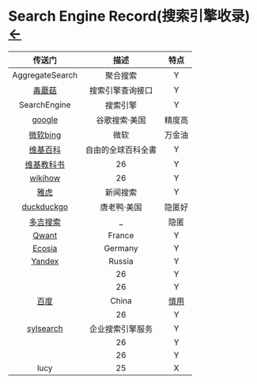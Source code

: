 # Search Engine Record(搜索引擎收录)  [←](index.md)

| 传送门 | 描述 | 特点 |
|:---:|:---:|:---:|
| AggregateSearch | 聚合搜索 | Y |
| [毒蘑菇](https://search.dumogu.top/) | 搜索引擎查询接口 | Y |
| SearchEngine | 搜索引擎 | Y |
| [google](https://www.google.com) | 谷歌搜索·美国 | 精度高 |
| [微软bing](https://cn.bing.com) | 微软 | 万金油 |
| [维基百科](https://www.wikipedia.org/) | 自由的全球百科全書 | Y |
| [维基教科书](https://www.wikibooks.org/) | 26 | Y |
| [wikihow](https://zh.wikihow.com/%E9%A6%96%E9%A1%B5) | 26 | Y |
| [雅虎](https://www.yahoo.com/) | 新闻搜索 | Y |
| [duckduckgo](https://duckduckgo.com) | 唐老鸭·美国 | 隐匿好 |
| [多吉搜索](https://www.dogedoge.com) | _ | 隐匿 |
| [Qwant](https://www.qwant.com) | France | Y |
| [Ecosia](https://www.ecosia.org) | Germany | Y |
| [Yandex](https://yandex.com) | Russia | Y |
| []() | 26 | Y |
| []() | 26 | Y |
| [百度](https://www.baidu.com/) | China | [慎用](https://kenengba.com/post/3414.html) |
| []() | 26 | Y |
| [sylsearch](https://www.sylsearch.com/) | 企业搜索引擎服务 | Y |
| []() | 26 | Y |
| []() | 26 | Y |
| lucy | 25 | X |
